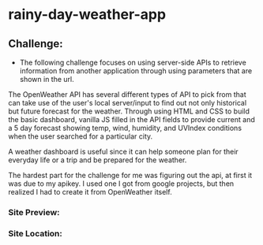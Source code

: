 # rainy-day-weather-app

## Challenge:

- The following challenge focuses on using server-side APIs to retrieve information from another application through using parameters that are shown in the url. 

The OpenWeather API has several different types of API to pick from that can take use of the user's local server/input to find out not only historical but future forecast for the weather. Through using HTML and CSS to build the basic dashboard, vanilla JS filled in the API fields to provide current and a 5 day forecast showing temp, wind, humidity, and UVIndex conditions when the user searched for a particular city. 

A weather dashboard is useful since it can help someone plan for their everyday life or a trip and be prepared for the weather.

The hardest part for the challenge for me was figuring out the api, at first it was due to my apikey. I used one I got from google projects, but then realized I had to create it from OpenWeather itself. 

### Site Preview:

### Site Location: 
